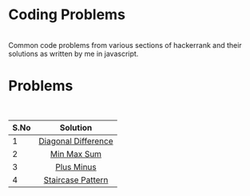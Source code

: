 # Coding Problems
<br/>
Common code problems from various sections of hackerrank and their solutions as written by me in javascript.

# Problems
<br/>

| S.No	 | Solution      |
| ------ |:-------------:|
| 1	     | [Diagonal Difference](https://github.com/hgnishant/hackerrank/blob/main/coding%20problems/src/diagonal-difference.js) |
| 2	     | [Min Max Sum](https://github.com/hgnishant/hackerrank/blob/main/coding%20problems/src/mini-max-sum.js)      |
| 3  	   | [Plus Minus](https://github.com/hgnishant/hackerrank/blob/main/coding%20problems/src/plus-minus.js)      |
| 4 	   | [Staircase Pattern](https://github.com/hgnishant/hackerrank/blob/main/coding%20problems/src/staircase.js) |
